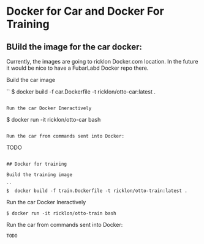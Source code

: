 # Docker for Car and Docker For Training

## BUild the image for the car docker:

Currently, the images are going to ricklon Docker.com location. In the future it would be nice to have a FubarLabd Docker repo there.

Build the car image

``
$  docker build -f car.Dockerfile -t ricklon/otto-car:latest .
```

Run the car Docker Ineractively

```
$ docker run -it ricklon/otto-car bash

```

Run the car from commands sent into Docker:

```
TODO
```

## Docker for training

Build the training image

``
$  docker build -f train.Dockerfile -t ricklon/otto-train:latest .
```

Run the car Docker Ineractively

```
$ docker run -it ricklon/otto-train bash

```

Run the car from commands sent into Docker:

```
TODO
```




